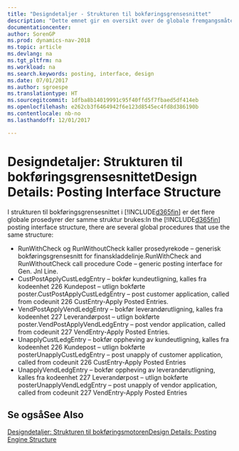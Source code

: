 ```yaml
---
title: "Designdetaljer - Strukturen til bokføringsgrensesnittet"
description: "Dette emnet gir en oversikt over de globale fremgangsmåtene i strukturen til bokføringsgrensesnittet."
documentationcenter: 
author: SorenGP
ms.prod: dynamics-nav-2018
ms.topic: article
ms.devlang: na
ms.tgt_pltfrm: na
ms.workload: na
ms.search.keywords: posting, interface, design
ms.date: 07/01/2017
ms.author: sgroespe
ms.translationtype: HT
ms.sourcegitcommit: 1dfba8b14019991c95f40ffd5f7fbaed5df414eb
ms.openlocfilehash: e262cb3f6464942f6e123d8545ec4fd8d386190b
ms.contentlocale: nb-no
ms.lasthandoff: 12/01/2017

---
```

# <a name="design-details-posting-interface-structure"></a><span data-ttu-id="5aafa-103">Designdetaljer: Strukturen til bokføringsgrensesnittet</span><span class="sxs-lookup"><span data-stu-id="5aafa-103">Design Details: Posting Interface Structure</span></span>
<span data-ttu-id="5aafa-104">I strukturen til bokføringsgrensesnittet i [!INCLUDE[d365fin](includes/d365fin_md.md)] er det flere globale prosedyrer der samme struktur brukes:</span><span class="sxs-lookup"><span data-stu-id="5aafa-104">In the [!INCLUDE[d365fin](includes/d365fin_md.md)] posting interface structure, there are several global procedures that use the same structure:</span></span>  
  
* <span data-ttu-id="5aafa-105">RunWithCheck og RunWithoutCheck kaller prosedyrekode – generisk bokføringsgrensesnitt for finanskladdelinje.</span><span class="sxs-lookup"><span data-stu-id="5aafa-105">RunWithCheck and RunWithoutCheck call procedure Code – generic posting interface for Gen. Jnl Line.</span></span>  
* <span data-ttu-id="5aafa-106">CustPostApplyCustLedgEntry – bokfør kundeutligning, kalles fra kodeenhet 226 Kundepost – utlign bokførte poster.</span><span class="sxs-lookup"><span data-stu-id="5aafa-106">CustPostApplyCustLedgEntry – post customer application, called from codeunit 226 CustEntry-Apply Posted Entries.</span></span>  
* <span data-ttu-id="5aafa-107">VendPostApplyVendLedgEntry – bokfør leverandørutligning, kalles fra kodeenhet 227 Leverandørpost – utlign bokførte poster.</span><span class="sxs-lookup"><span data-stu-id="5aafa-107">VendPostApplyVendLedgEntry – post vendor application, called from codeunit 227 VendEntry-Apply Posted Entries.</span></span>  
* <span data-ttu-id="5aafa-108">UnapplyCustLedgEntry – bokfør oppheving av kundeutligning, kalles fra kodeenhet 226 Kundepost – utlign bokførte poster</span><span class="sxs-lookup"><span data-stu-id="5aafa-108">UnapplyCustLedgEntry – post unapply of customer application, called from codeunit 226 CustEntry-Apply Posted Entries</span></span>  
* <span data-ttu-id="5aafa-109">UnapplyVendLedgEntry – bokfør oppheving av leverandørutligning, kalles fra kodeenhet 227 Leverandørpost – utlign bokførte poster</span><span class="sxs-lookup"><span data-stu-id="5aafa-109">UnapplyVendLedgEntry – post unapply of vendor application, called from codeunit 227 VendEntry-Apply Posted Entries</span></span>  
  
## <a name="see-also"></a><span data-ttu-id="5aafa-110">Se også</span><span class="sxs-lookup"><span data-stu-id="5aafa-110">See Also</span></span>  
[<span data-ttu-id="5aafa-111">Designdetaljer: Strukturen til bokføringsmotoren</span><span class="sxs-lookup"><span data-stu-id="5aafa-111">Design Details: Posting Engine Structure</span></span>](design-details-posting-engine-structure.md)

